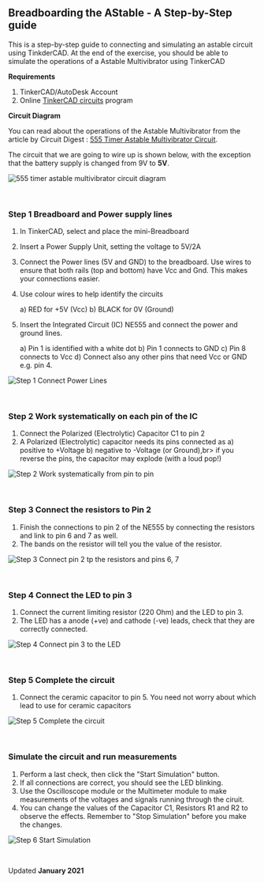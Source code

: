 ## Breadboarding the AStable - A Step-by-Step guide

This is a step-by-step guide to connecting and simulating an astable circuit using TinkderCAD.  At the end of the exercise, you should be able to simulate the operations of a Astable Multivibrator using TinkerCAD

**Requirements**

1.  TinkerCAD/AutoDesk Account
2.  Online [TinkerCAD circuits](https://www.tinkercad.com) program

**Circuit Diagram**

You can read about the operations of the Astable Multivibrator from the article by Circuit Digest : [555 Timer Astable Multivibrator Circuit](https://circuitdigest.com/electronic-circuits/555-timer-astable-multivibrator-circuit-diagram).

The circuit that we are going to wire up is shown below, with the exception that the battery supply is changed from 9V to **5V**.

![555 timer astable multivibrator circuit diagram](images/asElect_03.png)

&nbsp;

### Step 1 Breadboard and Power supply lines

1.  In TinkerCAD, select and place the mini-Breadboard
2.  Insert a Power Supply Unit, setting the voltage to 5V/2A
3.  Connect the Power lines (5V and GND) to the breadboard.  Use wires to ensure that both rails (top and bottom) have Vcc and Gnd.  This makes your connections easier.
4.  Use colour wires to help identify the circuits

    a)  RED for +5V (Vcc)
    b)  BLACK for 0V (Ground)

5.  Insert the Integrated Circuit (IC) NE555 and connect the power and ground lines.

    a)  Pin 1 is identified with a white dot
    b)  Pin 1 connects to GND
    c)  Pin 8 connects to Vcc
    d)  Connect also any other pins that need Vcc or GND e.g. pin 4.

![Step 1 Connect Power Lines](images/asElect_Step01.png)

&nbsp;

### Step 2 Work systematically on each pin of the IC

1.  Connect the Polarized (Electrolytic) Capacitor C1 to pin 2
2.  A Polarized (Electrolytic) capacitor needs its pins connected as
    a) positive to +Voltage
    b) negative to -Voltage (or Ground),br>
if you reverse the pins, the capacitor may explode (with a loud pop!)

![Step 2 Work systematically from pin to pin](images/asElect_Step02.png)

&nbsp;

### Step 3 Connect the resistors to Pin 2

1.  Finish the connections to pin 2 of the NE555 by connecting the resistors and link to pin 6 and 7 as well.
2.  The bands on the resistor will tell you the value of the resistor.

![Step 3 Connect pin 2 tp the resistors and pins 6, 7](images/asElect_Step03.png)

&nbsp;

### Step 4 Connect the LED to pin 3

1.  Connect the current limiting resistor (220 Ohm) and the LED to pin 3.
2.  The LED has a anode (+ve) and cathode (-ve) leads, check that they are correctly connected.

![Step 4 Connect pin 3 to the LED](images/asElect_Step04.png)

&nbsp;

### Step 5 Complete the circuit

1.  Connect the ceramic capacitor to pin 5.  You need not worry about which lead to use for ceramic capacitors

![Step 5 Complete the circuit](images/asElect_Step05.png)

&nbsp;

### Simulate the circuit and run measurements

1.  Perform a last check, then click the "Start Simulation" button.
2.  If all connections are correct, you should see the LED blinking.
3.  Use the Oscilloscope module or the Multimeter module to make measurements of the voltages and signals running through the ciruit.
4.  You can change the values of the Capacitor C1, Resistors R1 and R2 to observe the effects.  Remember to "Stop Simulation" before you make the changes.

![Step 6 Start Simulation](images/asElect_04.png)

&nbsp;



Updated **January 2021**
